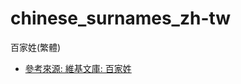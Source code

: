 # chinese_surnames_zh-tw
百家姓(繁體)

- [參考來源: 維基文庫: 百家姓](https://zh.wikisource.org/zh-hant/%E7%99%BE%E5%AE%B6%E5%A7%93)
